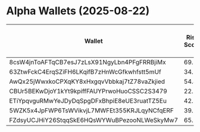 # Alpha Wallets (2025-08-22)

| Wallet | Risk Score | Backtesting ROI (SOL) | Portfolio Value (USD) | SOL Balance | Farming Attempts / Total Tokens | Farming Ratio (%) | Median/Avg Risk of Last 10 Tokens | Median/Avg MC of Last 10 Tokens | Winrate (%) | ROI (%) | ROI (1D) (%) | Win Rate 1D (%) | Tokens (1D) | ROI (7D) (%) | Win Rate 7D (%) | Tokens (7D) | ROI (30D) (%) | Win Rate 30D (%) | Tokens (30D) | Realized Gains (USD) | Unrealized Gains (USD) | Median/Avg Holding Time (min) | Buy Size | Median/Avg Profit % Per Trade | Median/Avg Loss % Per Trade |
|----------|----------|----------|----------|----------|----------|----------|----------|----------|----------|----------|----------|----------|----------|----------|----------|----------|----------|----------|----------|----------|----------|----------|----------|----------|----------|
| 8csW4jnToAFTqCB7esJ7zLsX91NgyLbn4PFgFRRBjiMx | 69.53 | 107.55% | $2973.52 | 16.3713 | 0 / 13 | 0.00% | 4.00/3.70 | $691.93K/$6.95M | 46.15% | 80.54% | -0.00% | 0.00% | 0 | -0.00% | 0.00% | 0 | 0.24% | 50.00% | 0 | $6343.89 | $-23.31 | 1126.47/43521.36 | $284.76 | 55.73%/146.14% | -21.30%/-29.75% |
| 63ZtwFckC4ErqSZiFH6LKqifB7zHnWcGfkwhfstt5mUf | 34.24 | 5.34% | $2264.80 | 12.4679 | 0 / 22 | 0.00% | 0.00/0.00 | $27.33M/$64.91M | 72.73% | 7.18% | 9.69% | 100.00% | 0 | 14.38% | 80.00% | 1 | 8361.52% | 78.57% | 9 | $6225.96 | $-2.94 | 1023.37/8719.13 | $491.55 | 4.65%/5.31% | -17.75%/-30.98% |
| AwQx25jWwxkoCPXqKY8xHxgqvVbbkaj7tZ78vaZkjied | 54.42 | 0.93% | $5273.29 | 25.1678 | 0 / 56 | 0.00% | 5.00/5.20 | $273.64K/$807.76K | 57.14% | 15.01% | 6.49% | 60.00% | 4 | 35.99% | 61.54% | 16 | 28732.36% | 58.18% | 55 | $18902.78 | $535.80 | 837.93/4137.83 | $1019.66 | -/- | -93.79%/-93.79% |
| CBUr5BEKwDjoY1kYt9kpiffFAUYPrwoHuoCSSC2S3479 | 22.71 | 0.00% | $16467.90 | 67.8832 | 0 / 25 | 0.00% | 0.00/1.60 | $15.60M/$309.30M | 68.00% | 128.09% | 10.89% | 100.00% | 0 | 43.23% | 71.43% | 4 | 400.05% | 69.23% | 11 | $28584.16 | $1608.47 | 167.11/11165.04 | $569.84 | 110.03%/105.44% | -32.62%/-45.32% |
| ETiYpqvguRMwYeJDyDqSpgDFxBhpiE8eUE3ruatTZ5Eu | 42.69 | 0.00% | $86784.90 | 328.0199 | 1 / 59 | 1.69% | 2.00/3.50 | $2.17M/$65.34M | 62.71% | 112.10% | 0.00% | 100.00% | 0 | 0.00% | 100.00% | 0 | 0.73% | 100.00% | 1 | $220354.26 | $565.24 | 27.35/10604.05 | $850.03 | 133.96%/3909.10% | -39.90%/-45.96% |
| 5WZK5x4JpFWP6TsWVikvjL7MWFEt355KRJLqyNCfqERF | 39.21 | 0.00% | $20944.34 | 75.0664 | 1 / 22 | 4.55% | 0.00/0.70 | $29.55M/$315.98M | 81.82% | 150.15% | 0.03% | 100.00% | 0 | 5.29% | 66.67% | 1 | 13.81% | 80.00% | 10 | $87786.60 | $5943.96 | 3209.61/6509.21 | $1260.07 | 344.74%/797.23% | -40.19%/-40.19% |
| FZdsyUCJHiY26StqqSkE6HQsWYWuBPezooNLWeSkyMw7 | 65.16 | 0.00% | $2844.42 | 14.0306 | 0 / 14 | 0.00% | 0.00/0.40 | $477.96K/$280.64M | 64.29% | 528.68% | 0.00% | 0.00% | 0 | 0.28% | 100.00% | 0 | 25.98% | 100.00% | 3 | $10740.35 | $-13.88 | 16402.19/19215.25 | $111.79 | 362.70%/895.22% | -62.87%/-58.80% |
